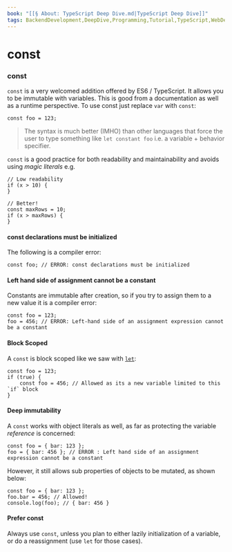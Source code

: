 ```yaml
---
book: "[[§ About꞉ TypeScript Deep Dive.md|TypeScript Deep Dive]]"
tags: BackendDevelopment,DeepDive,Programming,Tutorial,TypeScript,WebDevelopment
---
```


# const

### const

`const` is a very welcomed addition offered by ES6 / TypeScript. It allows you to be immutable with variables. This is good from a documentation as well as a runtime perspective. To use const just replace `var` with `const`:

```
const foo = 123;
```

> The syntax is much better (IMHO) than other languages that force the user to type something like `let constant foo` i.e. a variable + behavior specifier.

`const` is a good practice for both readability and maintainability and avoids using _magic literals_ e.g.

```
// Low readability
if (x > 10) {
}

// Better!
const maxRows = 10;
if (x > maxRows) {
}
```

#### const declarations must be initialized

The following is a compiler error:

```
const foo; // ERROR: const declarations must be initialized
```

#### Left hand side of assignment cannot be a constant

Constants are immutable after creation, so if you try to assign them to a new value it is a compiler error:

```
const foo = 123;
foo = 456; // ERROR: Left-hand side of an assignment expression cannot be a constant
```

#### Block Scoped

A `const` is block scoped like we saw with [`let`](let.md):

```
const foo = 123;
if (true) {
    const foo = 456; // Allowed as its a new variable limited to this `if` block
}
```

#### Deep immutability

A `const` works with object literals as well, as far as protecting the variable _reference_ is concerned:

```
const foo = { bar: 123 };
foo = { bar: 456 }; // ERROR : Left hand side of an assignment expression cannot be a constant
```

However, it still allows sub properties of objects to be mutated, as shown below:

```
const foo = { bar: 123 };
foo.bar = 456; // Allowed!
console.log(foo); // { bar: 456 }
```

#### Prefer const

Always use `const`, unless you plan to either lazily initialization of a variable, or do a reassignment (use `let` for those cases).